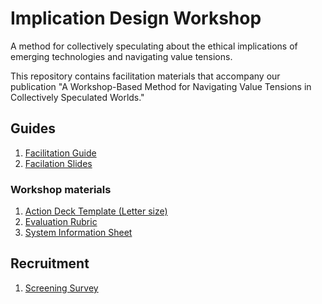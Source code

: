 # Implication Design Workshop

A method for collectively speculating about the ethical implications of emerging technologies and navigating value tensions. 

This repository contains facilitation materials that accompany our publication "A Workshop-Based Method for Navigating Value Tensions in Collectively Speculated Worlds."

## Guides
1. [Facilitation Guide](https://docs.google.com/document/d/10t3ygBTE1gv6bJbCFofNovnjgjqgtvxiAictwnjRdSk/edit?usp=sharing)
1. [Facilation Slides](https://docs.google.com/presentation/d/1iClORmNKflZkjEYXEplaosHq5cUsIpPXn2Vh52Z_ems/edit?usp=sharing)

### Workshop materials
1. [Action Deck Template (Letter size)](https://drive.google.com/drive/u/0/folders/1kLx_D2NJKSisd2VneW3aLwdS-JWwVdyF)
1. [Evaluation Rubric](https://docs.google.com/document/d/1pDKC8HlxQIxypAR2wLh4Mdw50YhXymWqivXapq5l2cw/edit)
1. [System Information Sheet](https://docs.google.com/document/d/1npLCqvPloQj91HYXOXb391Yj_Ss9PYrM726m84SZP4w/edit?usp=sharing) 

## Recruitment
1. [Screening Survey](https://docs.google.com/document/d/10UCB5z2PvSTtdVyc6xeMtwjXASwHUY1BJ2sWRX5R1FE/edit#heading=h.ggpa7hjyvjow) 


